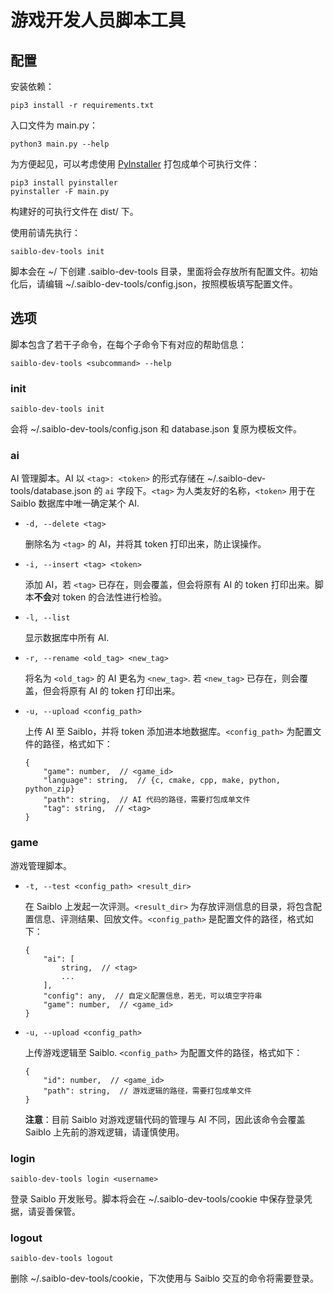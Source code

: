 # 游戏开发人员脚本工具



## 配置

安装依赖：

```shell
pip3 install -r requirements.txt
```

入口文件为 main.py：

```shell
python3 main.py --help
```

为方便起见，可以考虑使用 [PyInstaller](https://www.pyinstaller.org/ "PyInstaller Quickstart") 打包成单个可执行文件：

```shell
pip3 install pyinstaller
pyinstaller -F main.py
```

构建好的可执行文件在 dist/ 下。

使用前请先执行：

```shell
saiblo-dev-tools init
```

脚本会在 ~/ 下创建 .saiblo-dev-tools 目录，里面将会存放所有配置文件。初始化后，请编辑 ~/.saiblo-dev-tools/config.json，按照模板填写配置文件。



## 选项

脚本包含了若干子命令，在每个子命令下有对应的帮助信息：

```shell
saiblo-dev-tools <subcommand> --help
```

### init

```shell
saiblo-dev-tools init
```

会将 ~/.saiblo-dev-tools/config.json 和 database.json 复原为模板文件。

### ai

AI 管理脚本。AI 以 `<tag>: <token>` 的形式存储在 ~/.saiblo-dev-tools/database.json 的 `ai` 字段下。`<tag>` 为人类友好的名称，`<token>` 用于在 Saiblo 数据库中唯一确定某个 AI.

- ```shell
  -d, --delete <tag>
  ```

  删除名为 `<tag>` 的 AI，并将其 token 打印出来，防止误操作。

- ```shell
  -i, --insert <tag> <token>
  ```

  添加 AI，若 `<tag>` 已存在，则会覆盖，但会将原有 AI 的 token 打印出来。脚本**不会**对 token 的合法性进行检验。

- ```shell
  -l, --list
  ```

  显示数据库中所有 AI.

- ```shell
  -r, --rename <old_tag> <new_tag>
  ```

  将名为 `<old_tag>` 的 AI 更名为 `<new_tag>`. 若 `<new_tag>` 已存在，则会覆盖，但会将原有 AI 的 token 打印出来。

- ```shell
  -u, --upload <config_path>
  ```

  上传 AI 至 Saiblo，并将 token 添加进本地数据库。`<config_path>` 为配置文件的路径，格式如下：

  ```jsonc
  {
      "game": number,  // <game_id>
      "language": string,  // {c, cmake, cpp, make, python, python_zip}
      "path": string,  // AI 代码的路径，需要打包成单文件
      "tag": string,  // <tag>
  }
  ```

### game

游戏管理脚本。

- ```shell
  -t, --test <config_path> <result_dir>
  ```

  在 Saiblo 上发起一次评测。`<result_dir>` 为存放评测信息的目录，将包含配置信息、评测结果、回放文件。`<config_path>` 是配置文件的路径，格式如下：

  ```jsonc
  {
      "ai": [
          string,  // <tag>
          ...
      ],
      "config": any,  // 自定义配置信息，若无，可以填空字符串
      "game": number,  // <game_id>
  }
  ```

- ```shell
  -u, --upload <config_path>
  ```

  上传游戏逻辑至 Saiblo. `<config_path>` 为配置文件的路径，格式如下：

  ```jsonc
  {
      "id": number,  // <game_id>
      "path": string,  // 游戏逻辑的路径，需要打包成单文件
  }
  ```
  
  **注意**：目前 Saiblo 对游戏逻辑代码的管理与 AI 不同，因此该命令会覆盖 Saiblo 上先前的游戏逻辑，请谨慎使用。

### login

```shell
saiblo-dev-tools login <username>
```

登录 Saiblo 开发账号。脚本将会在 ~/.saiblo-dev-tools/cookie 中保存登录凭据，请妥善保管。

### logout

```shell
saiblo-dev-tools logout
```

删除 ~/.saiblo-dev-tools/cookie，下次使用与 Saiblo 交互的命令将需要登录。

